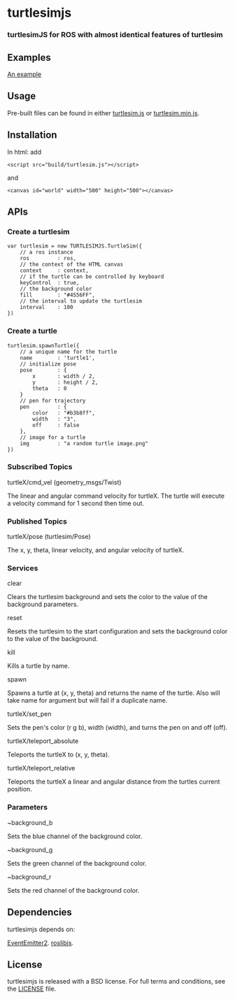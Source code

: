 turtlesimjs
========

### turtlesimJS for ROS with almost identical features of turtlesim

## Examples

[An example](http://feizhan.github.io/turtlesimjs/index.html)

## Usage

Pre-built files can be found in either [turtlesim.js](build/turtlesim.js) or [turtlesim.min.js](build/turtlesim.min.js).

## Installation

In html: add
```
<script src="build/turtlesim.js"></script>
```
and
```
<canvas id="world" width="500" height="500"></canvas>
```

## APIs

### Create a turtlesim

```
var turtlesim = new TURTLESIMJS.TurtleSim({
	// a ros instance
	ros			: ros,
	// the context of the HTML canvas
	context		: context,
	// if the turtle can be controlled by keyboard
	keyControl	: true,
	// the background color
	fill		: "#4556FF",
	// the interval to update the turtlesim
	interval	: 100
})
```

### Create a turtle

```
turtlesim.spawnTurtle({
	// a unique name for the turtle
	name		: 'turtle1',
	// initialize pose
	pose		: {
		x		: width / 2,
		y		: height / 2,
		theta	: 0
	}
	// pen for trajectory
	pen			: {
		color	: "#b3b8ff",
		width	: "3",
		off		: false
	},
	// image for a turtle
	img			: "a random turtle image.png"
})
```

### Subscribed Topics

turtleX/cmd_vel (geometry_msgs/Twist)

The linear and angular command velocity for turtleX. The turtle will execute a velocity command for 1 second then time out.

### Published Topics

turtleX/pose (turtlesim/Pose)

The x, y, theta, linear velocity, and angular velocity of turtleX.

### Services

clear

Clears the turtlesim background and sets the color to the value of the background parameters.

reset

Resets the turtlesim to the start configuration and sets the background color to the value of the background.

kill

Kills a turtle by name.

spawn

Spawns a turtle at (x, y, theta) and returns the name of the turtle. Also will take name for argument but will fail if a duplicate name.

turtleX/set_pen

Sets the pen's color (r g b), width (width), and turns the pen on and off (off).

turtleX/teleport_absolute

Teleports the turtleX to (x, y, theta).

turtleX/teleport_relative

Teleports the turtleX a linear and angular distance from the turtles current position.

### Parameters

~background_b

Sets the blue channel of the background color.

~background_g

Sets the green channel of the background color.

~background_r

Sets the red channel of the background color.

## Dependencies

turtlesimjs depends on:

[EventEmitter2](https://github.com/hij1nx/EventEmitter2).
[roslibjs](https://github.com/RobotWebTools/roslibjs).

## License

turtlesimjs is released with a BSD license. For full terms and conditions, see the [LICENSE](LICENSE) file.

